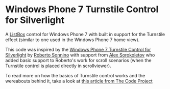 Windows Phone 7 Turnstile Control for Silverlight
=================================================

A [ListBox](http://msdn.microsoft.com/en-us/library/system.windows.controls.listbox\(v=vs.95\).aspx) control for Windows Phone 7 with built in support for the Turnstile effect (similar to one used in the Windows Phone 7 home view).

This code was inspired by the [Windows Phone 7 Turnstile Control for Silverlight](http://turnstile.codeplex.com) by [Roberto Sonnino](http://virtualdreams.com.br/blog) with support from [Alex Sorokoletov](http://sorokoletov.com/2011/02/wp7-turnstile-and-tilt-effects/) who added basic support to Roberto's work  for scroll scenarios (when the Turnstile control is placed directly in scrollviewer). 

To read more on how the basics of Turnstile control works and the wereabouts behind it, take a look at [this article from The Code Project](http://www.codeproject.com/Articles/117360/Windows-Phone-7-Turnstile-Control-for-Silverlight)
